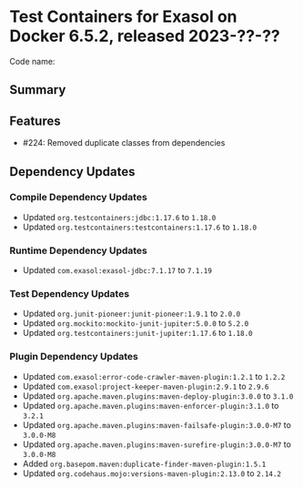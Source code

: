 # Test Containers for Exasol on Docker 6.5.2, released 2023-??-??

Code name:

## Summary

## Features

* #224: Removed duplicate classes from dependencies

## Dependency Updates

### Compile Dependency Updates

* Updated `org.testcontainers:jdbc:1.17.6` to `1.18.0`
* Updated `org.testcontainers:testcontainers:1.17.6` to `1.18.0`

### Runtime Dependency Updates

* Updated `com.exasol:exasol-jdbc:7.1.17` to `7.1.19`

### Test Dependency Updates

* Updated `org.junit-pioneer:junit-pioneer:1.9.1` to `2.0.0`
* Updated `org.mockito:mockito-junit-jupiter:5.0.0` to `5.2.0`
* Updated `org.testcontainers:junit-jupiter:1.17.6` to `1.18.0`

### Plugin Dependency Updates

* Updated `com.exasol:error-code-crawler-maven-plugin:1.2.1` to `1.2.2`
* Updated `com.exasol:project-keeper-maven-plugin:2.9.1` to `2.9.6`
* Updated `org.apache.maven.plugins:maven-deploy-plugin:3.0.0` to `3.1.0`
* Updated `org.apache.maven.plugins:maven-enforcer-plugin:3.1.0` to `3.2.1`
* Updated `org.apache.maven.plugins:maven-failsafe-plugin:3.0.0-M7` to `3.0.0-M8`
* Updated `org.apache.maven.plugins:maven-surefire-plugin:3.0.0-M7` to `3.0.0-M8`
* Added `org.basepom.maven:duplicate-finder-maven-plugin:1.5.1`
* Updated `org.codehaus.mojo:versions-maven-plugin:2.13.0` to `2.14.2`
